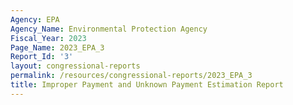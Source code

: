 ```yaml
---
Agency: EPA
Agency_Name: Environmental Protection Agency
Fiscal_Year: 2023
Page_Name: 2023_EPA_3
Report_Id: '3'
layout: congressional-reports
permalink: /resources/congressional-reports/2023_EPA_3
title: Improper Payment and Unknown Payment Estimation Report
---
```

